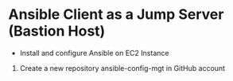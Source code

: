 # Ansible Client as a Jump Server (Bastion Host)  
* Install and configure Ansible on EC2 Instance  
1. Create a new repository ansible-config-mgt in GitHub account  
